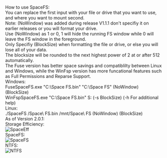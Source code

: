 How to use SpaceFS:  
You can replace the first input with your file or drive that you want to use, and where you want to mount second.  
Note: (NoWindow) was added during release V1.1.1 don't specifiy it on earlier releases or you will format your drive.  
Use (NoWindow) as 1 or 0, 1 will hide the running FS window while 0 will leave the FS window in the foreground.  
Only Specifiy (BlockSize) when formatting the file or drive, or else you will lose all of your data.  
The blocksize will be rounded to the next highest power of 2 at or after 512 automatically.  
The Fuse version has better space savings and compatiblilty between Linux and Windows, while the WinFsp version has more funcational features such as Full Permissions and Reparse Support.  
  Windows:  
    FuseSpaceFS.exe "C:\Space FS.bin" "C:\Space FS" (NoWindow) (BlockSize)  
    WinFspSpaceFS.exe "C:\Space FS.bin" S: (-s BlockSize) (-h For additional help)  
  Linux:  
    ./SpaceFS /Space\ FS.bin /mnt/Space\ FS (NoWindow) (BlockSize)  
As of Version 2.0.1:  
Storage Efficiency:  
![SpaceEff](https://user-images.githubusercontent.com/46275713/213942347-c400bc6a-6e8d-42a5-8748-a5be8d45655d.png)  
SpaceFS:  
![SpaceFS](https://github.com/PoeticDeath/SpaceFS/assets/46275713/7166a03e-2a55-485f-bd2a-a749fa2ab304)  
NTFS:  
![NTFS](https://user-images.githubusercontent.com/46275713/218371590-5d0647e5-af09-47bf-87ca-533b2c29ab56.png)  
